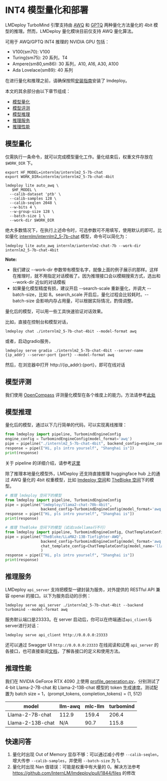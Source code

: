 # INT4 模型量化和部署

LMDeploy TurboMind 引擎支持由 [AWQ](https://arxiv.org/abs/2306.00978) 和 [GPTQ](https://github.com/AutoGPTQ/AutoGPTQ) 两种量化方法量化的 4bit 模型的推理。然而，LMDeploy 量化模块目前仅支持 AWQ 量化算法。

可用于 AWQ/GPTQ INT4 推理的 NVIDIA GPU 包括：

- V100(sm70): V100
- Turing(sm75): 20 系列，T4
- Ampere(sm80,sm86): 30 系列，A10, A16, A30, A100
- Ada Lovelace(sm89): 40 系列

在进行量化和推理之前，请确保按照[安装指南](../get_started/installation.md)安装了 lmdeploy。

本文的其余部分由以下章节组成：

<!-- toc -->

- [模型量化](#模型量化)
- [模型评测](#模型评测)
- [模型推理](#模型推理)
- [推理服务](#推理服务)
- [推理性能](#推理性能)

<!-- tocstop -->

## 模型量化

仅需执行一条命令，就可以完成模型量化工作。量化结束后，权重文件存放在 `$WORK_DIR` 下。

```shell
export HF_MODEL=internlm/internlm2_5-7b-chat
export WORK_DIR=internlm/internlm2_5-7b-chat-4bit

lmdeploy lite auto_awq \
   $HF_MODEL \
  --calib-dataset 'ptb' \
  --calib-samples 128 \
  --calib-seqlen 2048 \
  --w-bits 4 \
  --w-group-size 128 \
  --batch-size 1 \
  --work-dir $WORK_DIR
```

绝大多数情况下，在执行上述命令时，可选参数可不用填写，使用默认的即可。比如量化 [internlm/internlm2_5-7b-chat](https://huggingface.co/internlm/internlm2_5-7b-chat) 模型，命令可以简化为：

```shell
lmdeploy lite auto_awq internlm/ianternlm2-chat-7b --work-dir internlm2_5-7b-chat-4bit
```

**Note:**

- 我们建议 --work-dir 参数带有模型名字，就像上面的例子展示的那样。这样在推理时，就不用指定对话模板了。因为推理接口会以模糊搜索方式，选出和 --work-dir 近似的对话模板
- 如果量化模型精度有损，建议开启 --search-scale 重新量化，并调大 --batch-size，比如 8。search_scale 开启后，量化过程会比较耗时。--batch-size 会影响内存占用量，可以根据实际情况，酌情调整。

量化后的模型，可以用一些工具快速验证对话效果。

比如，直接在控制台和模型对话，

```shell
lmdeploy chat ./internlm2_5-7b-chat-4bit --model-format awq
```

或者，启动gradio服务，

```shell
lmdeploy serve gradio ./internlm2_5-7b-chat-4bit --server-name {ip_addr} --server-port {port} --model-format awq
```

然后，在浏览器中打开 http://{ip_addr}:{port}，即可在线对话

## 模型评测

我们使用 [OpenCompass](https://opencompass.readthedocs.io/zh-cn/latest/index.html) 评测量化模型在各个维度上的能力。方法请参考[此处](https://opencompass.readthedocs.io/zh-cn/latest/advanced_guides/evaluation_lmdeploy.html)

## 模型推理

量化后的模型，通过以下几行简单的代码，可以实现离线推理：

```python
from lmdeploy import pipeline, TurbomindEngineConfig
engine_config = TurbomindEngineConfig(model_format='awq')
pipe = pipeline("./internlm2_5-7b-chat-4bit", backend_config=engine_config)
response = pipe(["Hi, pls intro yourself", "Shanghai is"])
print(response)
```

关于 pipeline 的详细介绍，请参考[这里](../llm/pipeline.md)

除了推理本地量化模型外，LMDeploy 还支持直接推理 huggingface hub 上的通过 AWQ 量化的 4bit 权重模型，比如 [lmdeploy 空间](https://huggingface.co/lmdeploy)和 [TheBloke 空间](https://huggingface.co/TheBloke)下的模型。

```python
# 推理 lmdeploy 空间下的模型
from lmdeploy import pipeline, TurbomindEngineConfig
pipe = pipeline("lmdeploy/llama2-chat-70b-4bit",
                backend_config=TurbomindEngineConfig(model_format='awq', tp=4))
response = pipe(["Hi, pls intro yourself", "Shanghai is"])
print(response)

# 推理 TheBloke 空间下的模型（试试codellama行不行）
from lmdeploy import pipeline, TurbomindEngineConfig, ChatTemplateConfig
pipe = pipeline("TheBloke/LLaMA2-13B-Tiefighter-AWQ",
                backend_config=TurbomindEngineConfig(model_format='awq'),
                chat_template_config=ChatTemplateConfig(model_name='llama2')
                )
response = pipe(["Hi, pls intro yourself", "Shanghai is"])
print(response)
```

## 推理服务

LMDeploy `api_server` 支持把模型一键封装为服务，对外提供的 RESTful API 兼容 openai 的接口。以下为服务启动的示例：

```shell
lmdeploy serve api_server ./internlm2_5-7b-chat-4bit --backend turbomind --model-format awq
```

服务默认端口是23333。在 server 启动后，你可以在终端通过`api_client`与server进行对话：

```shell
lmdeploy serve api_client http://0.0.0.0:23333
```

还可以通过 Swagger UI `http://0.0.0.0:23333` 在线阅读和试用 `api_server` 的各接口，也可直接查阅[文档](../llm/api_server.md)，了解各接口的定义和使用方法。

## 推理性能

我们在 NVIDIA GeForce RTX 4090 上使用 [profile_generation.py](https://github.com/InternLM/lmdeploy/blob/main/benchmark/profile_generation.py)，分别测试了 4-bit Llama-2-7B-chat 和 Llama-2-13B-chat 模型的 token 生成速度。测试配置为 batch size = 1，(prompt_tokens, completion_tokens) = (1, 512)

| model            | llm-awq | mlc-llm | turbomind |
| ---------------- | ------- | ------- | --------- |
| Llama-2-7B-chat  | 112.9   | 159.4   | 206.4     |
| Llama-2-13B-chat | N/A     | 90.7    | 115.8     |

## 快速问答
1. 量化时出现 Out of Memory 显存不够：可以通过减小传参 `--calib-seqlen`，增大传参 `--calib-samples`，并使用 `--batch-size` 为 1。
2. 量化时出现 Nan 值错误：可能是权重中有大量的 0。解决方法参考 https://github.com/InternLM/lmdeploy/pull/1844/files 的修改
